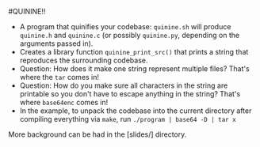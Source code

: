 #QUININE!!

* A program that quinifies your codebase: `quinine.sh` will produce `quinine.h` and `quinine.c` (or possibly `quinine.py`, depending on the arguments passed in).
* Creates a library function `quinine_print_src()` that prints a string that reproduces the surrounding codebase.
* Question: How does it make one string represent multiple files?
    That's where the `tar` comes in!
* Question: How do you make sure all characters in the string are printable so you don't have to escape anything in the string?
    That's where `base64enc` comes in!
* In the example, to unpack the codebase into the current directory after compiling everything via `make`, run `./program | base64 -D | tar x`

More background can be had in the [slides/] directory.
